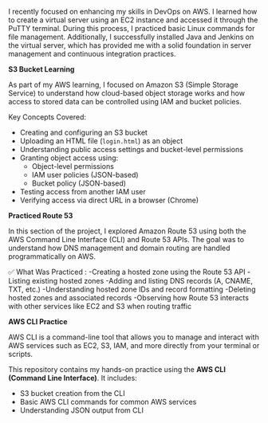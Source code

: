 I recently focused on enhancing my skills in DevOps on AWS. I learned how to create a virtual server using an EC2 instance and accessed it through the PuTTY terminal. During this process, I practiced basic Linux commands for file management. Additionally, I successfully installed Java and Jenkins on the virtual server, which has provided me with a solid foundation in server management and continuous integration practices.

**S3 Bucket Learning**

As part of my AWS learning, I focused on Amazon S3 (Simple Storage Service) to understand how cloud-based object storage works and how access to stored data can be controlled using IAM and bucket policies.

Key Concepts Covered:
- Creating and configuring an S3 bucket
- Uploading an HTML file (`login.html`) as an object
- Understanding public access settings and bucket-level permissions
- Granting object access using:
  - Object-level permissions
  - IAM user policies (JSON-based)
  - Bucket policy (JSON-based)
- Testing access from another IAM user
- Verifying access via direct URL in a browser (Chrome)


**Practiced Route 53**


In this section of the project, I explored Amazon Route 53 using both the AWS Command Line Interface (CLI) and Route 53 APIs. The goal was to understand how DNS management and domain routing are handled programmatically on AWS.

✅ What Was Practiced :
-Creating a hosted zone using the Route 53 API
-Listing existing hosted zones
-Adding and listing DNS records (A, CNAME, TXT, etc.)
-Understanding hosted zone IDs and record formatting
-Deleting hosted zones and associated records
-Observing how Route 53 interacts with other services like EC2 and S3 when routing traffic





**AWS CLI Practice**

AWS CLI is a command-line tool that allows you to manage and interact with AWS services such as EC2, S3, IAM, and more directly from your terminal or scripts.

This repository contains my hands-on practice using the **AWS CLI (Command Line Interface)**. It includes:
- S3 bucket creation from the CLI
- Basic AWS CLI commands for common AWS services
- Understanding JSON output from CLI
